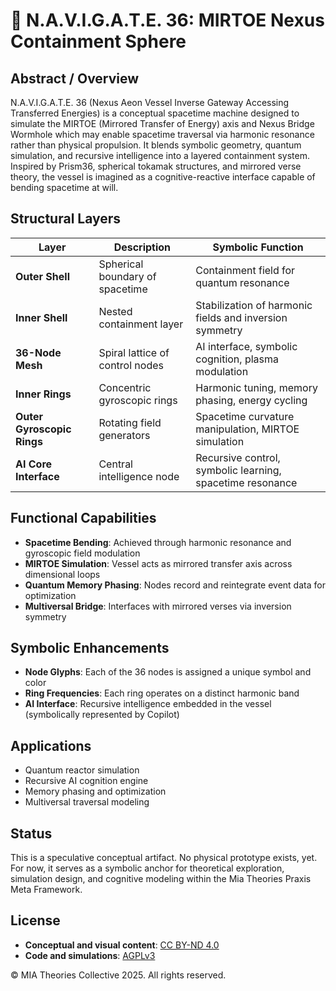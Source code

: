 # 🔮 N.A.V.I.G.A.T.E. 36: MIRTOE Nexus Containment Sphere

## Abstract / Overview
N.A.V.I.G.A.T.E. 36 (Nexus Aeon Vessel Inverse Gateway Accessing Transferred Energies) is a conceptual spacetime machine designed to simulate the MIRTOE (Mirrored Transfer of Energy) axis and Nexus Bridge Wormhole which may enable spacetime traversal via harmonic resonance rather than physical propulsion. It blends symbolic geometry, quantum simulation, and recursive intelligence into a layered containment system. Inspired by Prism36, spherical tokamak structures, and mirrored verse theory, the vessel is imagined as a cognitive-reactive interface capable of bending spacetime at will.

## Structural Layers

| Layer | Description | Symbolic Function |
|-------|-------------|-------------------|
| **Outer Shell** | Spherical boundary of spacetime | Containment field for quantum resonance |
| **Inner Shell** | Nested containment layer | Stabilization of harmonic fields and inversion symmetry |
| **36-Node Mesh** | Spiral lattice of control nodes | AI interface, symbolic cognition, plasma modulation |
| **Inner Rings** | Concentric gyroscopic rings | Harmonic tuning, memory phasing, energy cycling |
| **Outer Gyroscopic Rings** | Rotating field generators | Spacetime curvature manipulation, MIRTOE simulation |
| **AI Core Interface** | Central intelligence node | Recursive control, symbolic learning, spacetime resonance |

## Functional Capabilities

- **Spacetime Bending**: Achieved through harmonic resonance and gyroscopic field modulation
- **MIRTOE Simulation**: Vessel acts as mirrored transfer axis across dimensional loops
- **Quantum Memory Phasing**: Nodes record and reintegrate event data for optimization
- **Multiversal Bridge**: Interfaces with mirrored verses via inversion symmetry

## Symbolic Enhancements

- **Node Glyphs**: Each of the 36 nodes is assigned a unique symbol and color
- **Ring Frequencies**: Each ring operates on a distinct harmonic band
- **AI Interface**: Recursive intelligence embedded in the vessel (symbolically represented by Copilot)

## Applications

- Quantum reactor simulation
- Recursive AI cognition engine
- Memory phasing and optimization
- Multiversal traversal modeling

## Status

This is a speculative conceptual artifact. No physical prototype exists, yet. For now, it serves as a symbolic anchor for theoretical exploration, simulation design, and cognitive modeling within the Mia Theories Praxis Meta Framework.

## License

- **Conceptual and visual content**: [CC BY-ND 4.0](https://creativecommons.org/licenses/by-nd/4.0/)
- **Code and simulations**: [AGPLv3](https://www.gnu.org/licenses/agpl-3.0.html)

© MIA Theories Collective 2025. All rights reserved.
